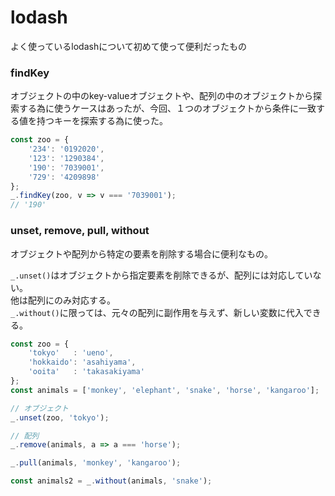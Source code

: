 # lodash

よく使っているlodashについて初めて使って便利だったもの  

### findKey

オブジェクトの中のkey-valueオブジェクトや、配列の中のオブジェクトから探索する為に使うケースはあったが、今回、１つのオブジェクトから条件に一致する値を持つキーを探索する為に使った。  

```js
const zoo = {
    '234': '0192020',
    '123': '1290384',
    '190': '7039001',
    '729': '4209898'
};
_.findKey(zoo, v => v === '7039001');
// '190'
```

### unset, remove, pull, without

オブジェクトや配列から特定の要素を削除する場合に便利なもの。  

`_.unset()`はオブジェクトから指定要素を削除できるが、配列には対応していない。  
他は配列にのみ対応する。  
`_.without()`に限っては、元々の配列に副作用を与えず、新しい変数に代入できる。

```js
const zoo = {
    'tokyo'   : 'ueno',
    'hokkaido': 'asahiyama',
    'ooita'   : 'takasakiyama'
};
const animals = ['monkey', 'elephant', 'snake', 'horse', 'kangaroo'];

// オブジェクト
_.unset(zoo, 'tokyo');

// 配列
_.remove(animals, a => a === 'horse');

_.pull(animals, 'monkey', 'kangaroo');

const animals2 = _.without(animals, 'snake');
```
